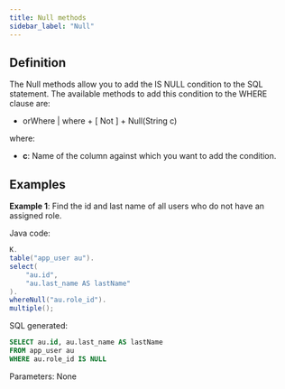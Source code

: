 ```yaml
---
title: Null methods
sidebar_label: "Null"
---
```


## Definition

The Null methods allow you to add the IS NULL condition to the SQL statement. The available methods to add this condition to the WHERE clause are:

- orWhere | where + [ Not ] + Null(String c)

where:

- **c**: Name of the column against which you want to add the condition.

## Examples

**Example 1**: Find the id and last name of all users who do not have an assigned role.

Java code:

```java
K.
table("app_user au").
select(
    "au.id",
    "au.last_name AS lastName"
).
whereNull("au.role_id").
multiple();
```

SQL generated:

```sql
SELECT au.id, au.last_name AS lastName
FROM app_user au
WHERE au.role_id IS NULL
```

Parameters: None